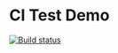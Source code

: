 # CI Test Demo

[![Build status](https://ci.appveyor.com/api/projects/status/s957hhaqkbf2j0os?svg=true)](https://ci.appveyor.com/project/AVZapevalov/ajs-testci-cleanfunc)
